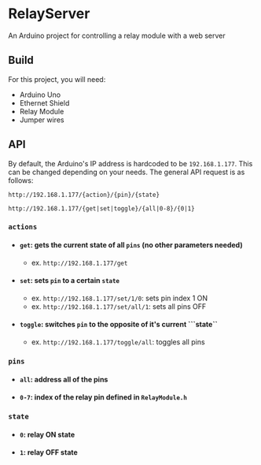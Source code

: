 # RelayServer
An Arduino project for controlling a relay module with a web server

## Build
For this project, you will need:
- Arduino Uno
- Ethernet Shield 
- Relay Module
- Jumper wires

## API
By default, the Arduino's IP address is hardcoded to be ```192.168.1.177```. 
This can be changed depending on your needs. 
The general API request is as follows:

```http://192.168.1.177/{action}/{pin}/{state}```

```http://192.168.1.177/{get|set|toggle}/{all|0-8}/{0|1}```

### ```actions```
- #### ```get```: gets the current state of all ```pins``` (no other parameters needed)
  - ex. ```http://192.168.1.177/get```
- #### ```set```: sets ```pin``` to a certain ```state```
  - ex. ```http://192.168.1.177/set/1/0```: sets pin index 1 ON
  - ex. ```http://192.168.1.177/set/all/1```: sets all pins OFF
- #### ```toggle```: switches ```pin``` to the opposite of it's current ```state``
  - ex. ```http://192.168.1.177/toggle/all```: toggles all pins

### ```pins```
- #### ```all```: address all of the pins
- #### ```0-7```: index of the relay pin defined in ```RelayModule.h```

### ```state```
- #### ```0```: relay ON state
- #### ```1```: relay OFF state
